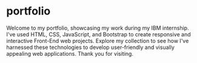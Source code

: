 # portfolio
Welcome to my portfolio, showcasing my work during my IBM internship. I've used HTML, CSS, JavaScript, and Bootstrap to create responsive and interactive Front-End web projects. Explore my collection to see how I've harnessed these technologies to develop user-friendly and visually appealing web applications. Thank you for visiting.
